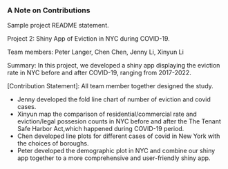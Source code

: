 ### A Note on Contributions

Sample project README statement.

Project 2: Shiny App of Eviction in NYC during COVID-19.

Team members: Peter Langer, Chen Chen, Jenny Li, Xinyun Li

Summary: In this project, we developed a shiny app displaying the eviction rate in NYC before and after COVID-19, ranging from 2017-2022. 

[Contribution Statement]: All team member together designed the study. 
+ Jenny developed the fold line chart of number of eviction and covid cases. 
+ Xinyun map the comparison of residential/commercial rate and eviction/legal possesion counts in NYC before and after the The Tenant Safe Harbor Act,which happened during COVID-19 period. 
+ Chen developed line plots for different cases of covid in New York with the choices of boroughs. 
+ Peter developed the demographic plot in NYC and combine our shiny app together to a more comprehensive and user-friendly shiny app.
